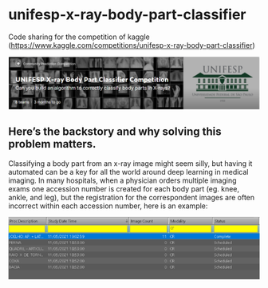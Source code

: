# unifesp-x-ray-body-part-classifier
Code sharing for the competition of kaggle (https://www.kaggle.com/competitions/unifesp-x-ray-body-part-classifier)

![top-image](./docs/readme/images/top-image.png)

## Here’s the backstory and why solving this problem matters.
Classifying a body part from an x-ray image might seem silly, but having it automated can be a key for all the world around deep learning in medical imaging. In many hospitals, when a physician orders multiple imaging exams one accession number is created for each body part (eg. knee, ankle, and leg), but the registration for the correspondent images are often incorrect within each accession number, here is an example:

![figure_1](./docs/readme/images/figure_1.png)